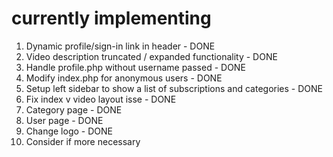 # currently implementing
1. Dynamic profile/sign-in link in header - DONE
2. Video description truncated / expanded functionality - DONE
3. Handle profile.php without username passed - DONE
4. Modify index.php for anonymous users - DONE 
5. Setup left sidebar to show a list of subscriptions and categories - DONE
6. Fix index v video layout isse - DONE
7. Category page - DONE
8. User page - DONE
9. Change logo - DONE
10. Consider if more necessary
